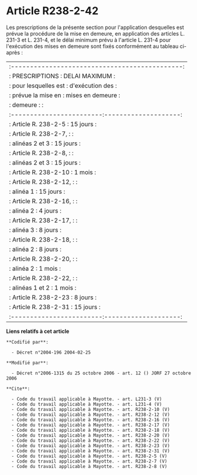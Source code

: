 # Article R238-2-42

Les prescriptions de la présente section pour l'application desquelles est prévue la procédure de la mise en demeure, en
application des articles L. 231-3 et L. 231-4, et le délai minimum prévu à l'article L. 231-4 pour l'exécution des mises en
demeure sont fixés conformément au tableau ci-après : 

<table>
  <tbody><tr>
    <td>:---------------------------------------------: </td>
  </tr>
  <tr>
    <td>: PRESCRIPTIONS : DELAI MAXIMUM : </td>
  </tr>
  <tr>
    <td>: pour lesquelles est : d'exécution des : </td>
  </tr>
  <tr>
    <td>: prévue la mise en : mises en demeure : </td>
  </tr>
  <tr>
    <td>: demeure : : </td>
  </tr>
  <tr>
    <td>:------------------------:--------------------: </td>
  </tr>
  <tr>
    <td>: Article R. 238-2-5 : 15 jours : </td>
  </tr>
  <tr>
    <td>: Article R. 238-2-7, : : </td>
  </tr>
  <tr>
    <td>: alinéas 2 et 3 : 15 jours : </td>
  </tr>
  <tr>
    <td>: Article R. 238-2-8, : : </td>
  </tr>
  <tr>
    <td>: alinéas 2 et 3 : 15 jours : </td>
  </tr>
  <tr>
    <td>: Article R. 238-2-10 : 1 mois : </td>
  </tr>
  <tr>
    <td>: Article R. 238-2-12, : : </td>
  </tr>
  <tr>
    <td>: alinéa 1 : 15 jours : </td>
  </tr>
  <tr>
    <td>: Article R. 238-2-16, : : </td>
  </tr>
  <tr>
    <td>: alinéa 2 : 4 jours : </td>
  </tr>
  <tr>
    <td>: Article R. 238-2-17, : : </td>
  </tr>
  <tr>
    <td>: alinéa 3 : 8 jours : </td>
  </tr>
  <tr>
    <td>: Article R. 238-2-18, : : </td>
  </tr>
  <tr>
    <td>: alinéa 2 : 8 jours : </td>
  </tr>
  <tr>
    <td>: Article R. 238-2-20, : : </td>
  </tr>
  <tr>
    <td>: alinéa 2 : 1 mois : </td>
  </tr>
  <tr>
    <td>: Article R. 238-2-22, : : </td>
  </tr>
  <tr>
    <td>: alinéas 1 et 2 : 1 mois : </td>
  </tr>
  <tr>
    <td>: Article R. 238-2-23 : 8 jours : </td>
  </tr>
  <tr>
    <td>: Article R. 238-2-31 : 15 jours : </td>
  </tr>
  <tr>
    <td>:------------------------:--------------------:</td>
  </tr>
</tbody></table>

**Liens relatifs à cet article**

	**Codifié par**:

	  - Décret n°2004-196 2004-02-25

	**Modifié par**:

	  - Décret n°2006-1315 du 25 octobre 2006 - art. 12 () JORF 27 octobre 2006

	**Cite**:

	  - Code du travail applicable à Mayotte. - art. L231-3 (V)
	  - Code du travail applicable à Mayotte. - art. L231-4 (V)
	  - Code du travail applicable à Mayotte. - art. R238-2-10 (V)
	  - Code du travail applicable à Mayotte. - art. R238-2-12 (V)
	  - Code du travail applicable à Mayotte. - art. R238-2-16 (V)
	  - Code du travail applicable à Mayotte. - art. R238-2-17 (V)
	  - Code du travail applicable à Mayotte. - art. R238-2-18 (V)
	  - Code du travail applicable à Mayotte. - art. R238-2-20 (V)
	  - Code du travail applicable à Mayotte. - art. R238-2-22 (V)
	  - Code du travail applicable à Mayotte. - art. R238-2-23 (V)
	  - Code du travail applicable à Mayotte. - art. R238-2-31 (V)
	  - Code du travail applicable à Mayotte. - art. R238-2-5 (V)
	  - Code du travail applicable à Mayotte. - art. R238-2-7 (V)
	  - Code du travail applicable à Mayotte. - art. R238-2-8 (V)
